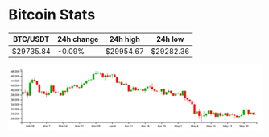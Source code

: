 # Bitcoin Stats

BTC/USDT|24h change|24h high|24h low|
|---|---|---|---|
|$29735.84|-0.09%|$29954.67|$29282.36|

<img src="./chart.svg">
